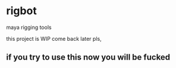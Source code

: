 
# rigbot
maya rigging tools

this project is WIP come back later pls, 
## if you try to use this now you will be fucked
